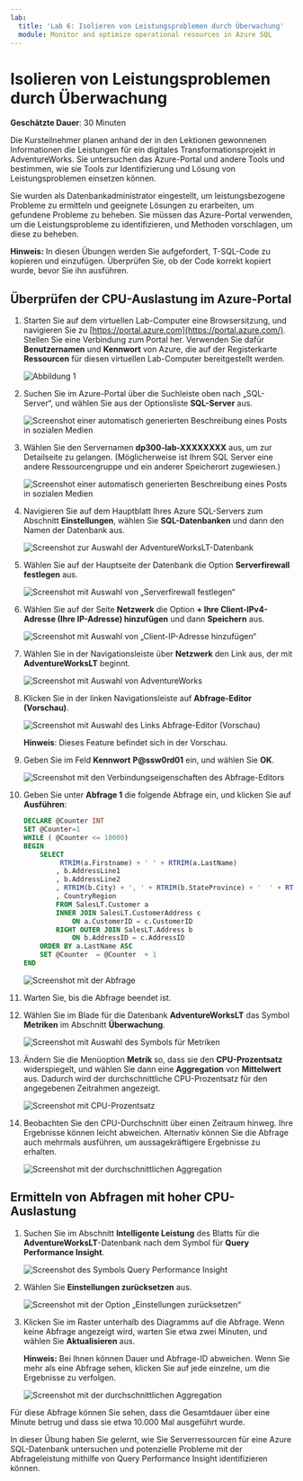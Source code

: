 ```yaml
---
lab:
  title: 'Lab 6: Isolieren von Leistungsproblemen durch Überwachung'
  module: Monitor and optimize operational resources in Azure SQL
---
```


# Isolieren von Leistungsproblemen durch Überwachung

**Geschätzte Dauer**: 30 Minuten

Die Kursteilnehmer planen anhand der in den Lektionen gewonnenen Informationen die Leistungen für ein digitales Transformationsprojekt in AdventureWorks. Sie untersuchen das Azure-Portal und andere Tools und bestimmen, wie sie Tools zur Identifizierung und Lösung von Leistungsproblemen einsetzen können.

Sie wurden als Datenbankadministrator eingestellt, um leistungsbezogene Probleme zu ermitteln und geeignete Lösungen zu erarbeiten, um gefundene Probleme zu beheben. Sie müssen das Azure-Portal verwenden, um die Leistungsprobleme zu identifizieren, und Methoden vorschlagen, um diese zu beheben.

**Hinweis:** In diesen Übungen werden Sie aufgefordert, T-SQL-Code zu kopieren und einzufügen. Überprüfen Sie, ob der Code korrekt kopiert wurde, bevor Sie ihn ausführen.

## Überprüfen der CPU-Auslastung im Azure-Portal

1. Starten Sie auf dem virtuellen Lab-Computer eine Browsersitzung, und navigieren Sie zu [https://portal.azure.com](https://portal.azure.com/). Stellen Sie eine Verbindung zum Portal her. Verwenden Sie dafür **Benutzernamen** und **Kennwort** von Azure, die auf der Registerkarte **Ressourcen** für diesen virtuellen Lab-Computer bereitgestellt werden.

    ![Abbildung 1](../images/dp-300-module-01-lab-01.png)

1. Suchen Sie im Azure-Portal über die Suchleiste oben nach „SQL-Server“, und wählen Sie aus der Optionsliste **SQL-Server** aus.

    ![Screenshot einer automatisch generierten Beschreibung eines Posts in sozialen Medien](../images/dp-300-module-04-lab-1.png)

1. Wählen Sie den Servernamen **dp300-lab-XXXXXXXX** aus, um zur Detailseite zu gelangen. (Möglicherweise ist Ihrem SQL Server eine andere Ressourcengruppe und ein anderer Speicherort zugewiesen.)

    ![Screenshot einer automatisch generierten Beschreibung eines Posts in sozialen Medien](../images/dp-300-module-04-lab-2.png)

1. Navigieren Sie auf dem Hauptblatt Ihres Azure SQL-Servers zum Abschnitt **Einstellungen**, wählen Sie **SQL-Datenbanken** und dann den Namen der Datenbank aus.

    ![Screenshot zur Auswahl der AdventureWorksLT-Datenbank](../images/dp-300-module-05-lab-04.png)

1. Wählen Sie auf der Hauptseite der Datenbank die Option **Serverfirewall festlegen** aus.

    ![Screenshot mit Auswahl von „Serverfirewall festlegen“](../images/dp-300-module-06-lab-01.png)

1. Wählen Sie auf der Seite **Netzwerk** die Option **+ Ihre Client-IPv4-Adresse (Ihre IP-Adresse) hinzufügen** und dann **Speichern** aus.

    ![Screenshot mit Auswahl von „Client-IP-Adresse hinzufügen“](../images/dp-300-module-06-lab-02.png)

1. Wählen Sie in der Navigationsleiste über **Netzwerk** den Link aus, der mit **AdventureWorksLT** beginnt.

    ![Screenshot mit Auswahl von AdventureWorks](../images/dp-300-module-06-lab-03.png)

1. Klicken Sie in der linken Navigationsleiste auf **Abfrage-Editor (Vorschau)**.

    ![Screenshot mit Auswahl des Links Abfrage-Editor (Vorschau)](../images/dp-300-module-06-lab-04.png)

    **Hinweis**: Dieses Feature befindet sich in der Vorschau.

1. Geben Sie im Feld **Kennwort** **P@ssw0rd01** ein, und wählen Sie **OK**.

    ![Screenshot mit den Verbindungseigenschaften des Abfrage-Editors](../images/dp-300-module-06-lab-05.png)

1. Geben Sie unter **Abfrage 1** die folgende Abfrage ein, und klicken Sie auf **Ausführen**:

    ```sql
    DECLARE @Counter INT 
    SET @Counter=1
    WHILE ( @Counter <= 10000)
    BEGIN
        SELECT 
             RTRIM(a.Firstname) + ' ' + RTRIM(a.LastName)
            , b.AddressLine1
            , b.AddressLine2
            , RTRIM(b.City) + ', ' + RTRIM(b.StateProvince) + '  ' + RTRIM(b.PostalCode)
            , CountryRegion
            FROM SalesLT.Customer a
            INNER JOIN SalesLT.CustomerAddress c 
                ON a.CustomerID = c.CustomerID
            RIGHT OUTER JOIN SalesLT.Address b
                ON b.AddressID = c.AddressID
        ORDER BY a.LastName ASC
        SET @Counter  = @Counter  + 1
    END
    ```

    ![Screenshot mit der Abfrage](../images/dp-300-module-06-lab-06.png)

1. Warten Sie, bis die Abfrage beendet ist.

1. Wählen Sie im Blade für die Datenbank **AdventureWorksLT** das Symbol **Metriken** im Abschnitt **Überwachung**.

    ![Screenshot mit Auswahl des Symbols für Metriken](../images/dp-300-module-06-lab-07.png)

1. Ändern Sie die Menüoption **Metrik** so, dass sie den **CPU-Prozentsatz** widerspiegelt, und wählen Sie dann eine **Aggregation** von **Mittelwert** aus. Dadurch wird der durchschnittliche CPU-Prozentsatz für den angegebenen Zeitrahmen angezeigt.

    ![Screenshot mit CPU-Prozentsatz](../images/dp-300-module-06-lab-08.png)

1. Beobachten Sie den CPU-Durchschnitt über einen Zeitraum hinweg. Ihre Ergebnisse können leicht abweichen. Alternativ können Sie die Abfrage auch mehrmals ausführen, um aussagekräftigere Ergebnisse zu erhalten.

    ![Screenshot mit der durchschnittlichen Aggregation](../images/dp-300-module-06-lab-09.png)

## Ermitteln von Abfragen mit hoher CPU-Auslastung

1. Suchen Sie im Abschnitt **Intelligente Leistung** des Blatts für die **AdventureWorksLT**-Datenbank nach dem Symbol für **Query Performance Insight**.

    ![Screenshot des Symbols Query Performance Insight](../images/dp-300-module-06-lab-10.png)

1. Wählen Sie **Einstellungen zurücksetzen** aus.

    ![Screenshot mit der Option „Einstellungen zurücksetzen“](../images/dp-300-module-06-lab-11.png)

1. Klicken Sie im Raster unterhalb des Diagramms auf die Abfrage. Wenn keine Abfrage angezeigt wird, warten Sie etwa zwei Minuten, und wählen Sie **Aktualisieren** aus.

    **Hinweis:** Bei Ihnen können Dauer und Abfrage-ID abweichen. Wenn Sie mehr als eine Abfrage sehen, klicken Sie auf jede einzelne, um die Ergebnisse zu verfolgen.

    ![Screenshot mit der durchschnittlichen Aggregation](../images/dp-300-module-06-lab-12.png)

Für diese Abfrage können Sie sehen, dass die Gesamtdauer über eine Minute betrug und dass sie etwa 10.000 Mal ausgeführt wurde.

In dieser Übung haben Sie gelernt, wie Sie Serverressourcen für eine Azure SQL-Datenbank untersuchen und potenzielle Probleme mit der Abfrageleistung mithilfe von Query Performance Insight identifizieren können.
